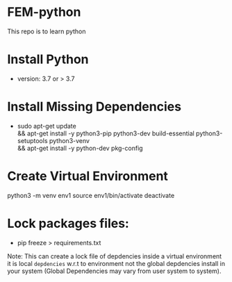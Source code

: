 # FEM-python
This repo is to learn python

# Install Python 
- version: 3.7 or > 3.7

# Install Missing Dependencies 
- sudo apt-get update \
    && apt-get install -y python3-pip python3-dev build-essential python3-setuptools python3-venv \
    && apt-get install -y python-dev pkg-config


# Create Virtual Environment
python3 -m venv env1
source env1/bin/activate
deactivate

# Lock packages files:
- pip freeze > requirements.txt

Note: This can create a lock file of depdencies inside a virtual environment
      it is local `depdencies` w.r.t to environment not the global depdencies
      install in your system (Global Dependencies may vary from user system to system).



